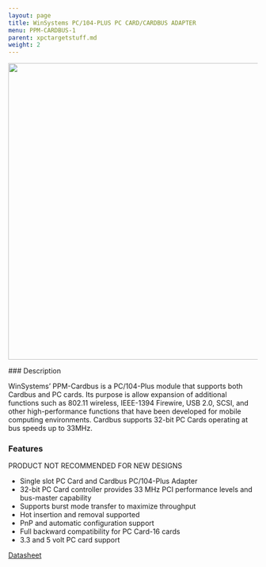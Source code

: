 ```yaml
---
layout: page
title: WinSystems PC/104-PLUS PC CARD/CARDBUS ADAPTER
menu: PPM-CARDBUS-1
parent: xpctargetstuff.md
weight: 2
---
```


<p align="center">
<img src="https://github.com/armlab-clemson/armlab_inventory/blob/gh-pages/images/PPM-CARDBUS-1-1000x1000.jpg?raw=true" width="600px" >
</p>
### Description

WinSystems’ PPM-Cardbus is a PC/104-Plus module that supports both Cardbus and PC cards. Its purpose is allow expansion of additional functions such as 802.11 wireless, IEEE-1394 Firewire, USB 2.0, SCSI, and other high-performance functions that have been developed for mobile computing environments. Cardbus supports 32-bit PC Cards operating at bus speeds up to 33MHz.

### Features

PRODUCT NOT RECOMMENDED FOR NEW DESIGNS

* Single slot PC Card and Cardbus PC/104-Plus Adapter
* 32-bit PC Card controller provides 33 MHz PCI
 performance levels and bus-master capability
* Supports burst mode transfer to maximize throughput
* Hot insertion and removal supported
* PnP and automatic configuration support
* Full backward compatibility for PC Card-16 cards
* 3.3 and 5 volt PC card support

[Datasheet](https://www.winsystems.com/wp-content/uploads/datasheets/ppm-cardbus-1-ds.pdf)
